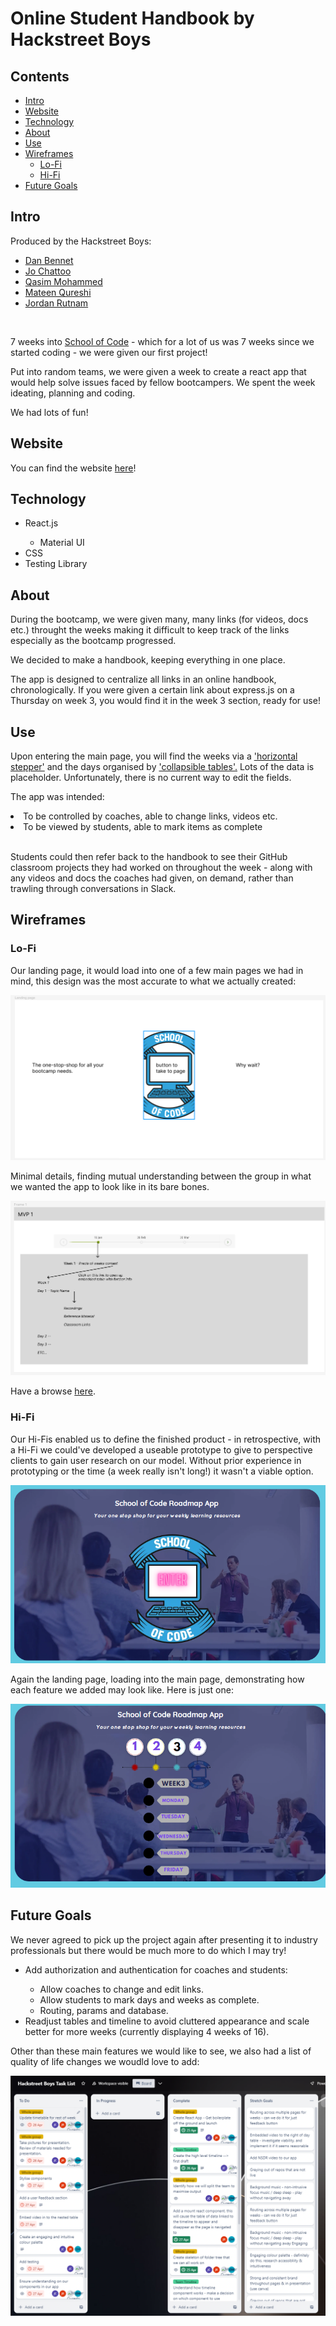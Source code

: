 # Online Student Handbook by Hackstreet Boys

## Contents

- [Intro](#intro)
- [Website](#website)
- [Technology](#technology)
- [About](#about)
- [Use](#use)
- [Wireframes](#wireframes)
    - [Lo-Fi](#lo-fi)
    - [Hi-Fi](#hi-fi)
- [Future Goals](#future-goals)
    
## Intro

Produced by the Hackstreet Boys:
<ul>
    <li><a href="https://www.linkedin.com/in/dan-bennett-102a03149/">Dan Bennet</a></li>
    <li><a href="https://www.linkedin.com/in/jo-chattoo/">Jo Chattoo</a></li>
    <li><a href="https://www.linkedin.com/in/qasim-mohammed-65251517b/">Qasim Mohammed</a></li>
    <li><a href="https://www.linkedin.com/in/mateen-qureshi-msq/">Mateen Qureshi</a></li>
    <li><a href="https://www.linkedin.com/in/jordan-rutnam-080199161/">Jordan Rutnam</a></li>
</ul>

<br>

7 weeks into <a href="https://www.schoolofcode.co.uk/">School of Code</a> - which for a lot of us was 7 weeks since we started coding - we were given our first project!

Put into random teams, we were given a week to create a react app that would help solve issues faced by fellow bootcampers. We spent the week ideating, planning and coding.

We had lots of fun!

## Website

You can find the website <a href="https://student-handbook-bice.vercel.app/">here</a>!

## Technology

<ul>
    <li>React.js</li>
    <ul>
        <li>Material UI</li>
    </ul>
    <li>CSS</li>
    <li>Testing Library</li>
</ul>

## About

During the bootcamp, we were given many, many links (for videos, docs etc.) throught the weeks making it difficult to keep track of the links especially as the bootcamp progressed.

We decided to make a handbook, keeping everything in one place.

The app is designed to centralize all links in an online handbook, chronologically. If you were given a certain link about express.js on a Thursday on week 3, you would find it in the week 3 section, ready for use!

## Use

Upon entering the main page, you will find the weeks via a <a href="https://mui.com/material-ui/react-stepper/#horizontal-stepper">'horizontal stepper'</a> and the days organised by <a href="https://mui.com/material-ui/react-table/#collapsible-table">'collapsible tables'.</a> Lots of the data is placeholder. Unfortunately, there is no current way to edit the fields.

The app was intended:

<li>To be controlled by coaches, able to change links, videos  etc.</li>
<li>To be viewed by students, able to mark items as complete</li>

<br>

Students could then refer back to the handbook to see their GitHub classroom projects they had worked on throughout the week - along with any videos and docs the coaches had given, on demand, rather than trawling through conversations in Slack.

## Wireframes

### Lo-Fi

Our landing page, it would load into one of a few main pages we had in mind, this design was the most accurate to what we actually created:

<img src="./images/lofi/LoFiLand.PNG">

<br>

Minimal details, finding mutual understanding between the group in what we wanted the app to look like in its bare bones.

<img src="./images/lofi/mainPageOpt2.PNG">

<br>

Have a browse <a href="https://www.figma.com/file/EQ7Jkq9EwWZV47oWAVxg0F/Wireframe?type=design&node-id=0%3A1&mode=design&t=chzzZ95fpcVxxsZC-1">here</a>.


### Hi-Fi

Our Hi-Fis enabled us to define the finished product - in retrospective, with a Hi-Fi we could've developed a useable prototype to give to perspective clients to gain user research on our model. Without prior experience in prototyping or the time (a week really isn't long!) it wasn't a viable option.


<img src="./images/hifi/landing.PNG">

<br>

Again the landing page, loading into the main page, demonstrating how each feature we added may look like. Here is just one:


<img src="./images/hifi/timeline1.PNG">


## Future Goals

We never agreed to pick up the project again after presenting it to industry professionals but there would be much more to do which I may try!

<ul>
    <li>Add authorization and authentication for coaches and students:</li>
    <ul>
        <li>Allow coaches to change and edit links.</li>
        <li>Allow students to mark days and weeks as complete.</li>
        <li>Routing, params and database.</li>
    </ul>
    <li>Readjust tables and timeline to avoid cluttered appearance and scale better for more weeks (currently displaying 4 weeks of 16).</li>
</ul>

Other than these main features we would like to see, we also had a list of quality of life changes we woudld love to add:

<img src="./images/trello.PNG">